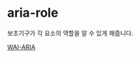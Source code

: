 # aria-role

보조기구가 각 요소의 역할을 알 수 있게 해줍니다.

[WAI-ARIA](http://www.w3.org/WAI/PF/aria/roles#roles_categorization)

<!--유효한 role -->
<div role="button"></div>

<!-- 유효하지 않은 role -->
<div role="foo"></div>